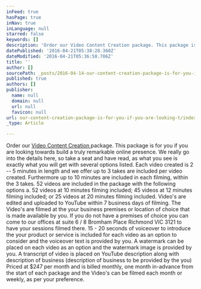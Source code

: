 ```yaml
---
inFeed: true
hasPage: true
inNav: true
inLanguage: null
starred: false
keywords: []
description: 'Order our Video Content Creation package. This package is for you if you are looking towards build a truly remarkable online presence. We really go into the details here, so take a seat and have read, as what you see is exactly what you will get with several options listed. Each video created is 2 – 5 minutes in length and we offer up to 3 takes are included per video created. Furthermore up to 10 minutes are included in each filming, within the 3 takes. 52 videos are included in the package with the following options a. 52 videos at 10 minutes filming included; 45 videos at 12 minutes filming included; or 25 videos at 20 minutes filming included. Video’s are edited and uploaded to YouTube within 7 business days of filming. The Video’s are filmed at the your business premises or location of choice that is made available by you. If you do not have a premises of choice you can come to our offices at suite 6 / 8 Bromham Place Richmond VIC 3121 to have your sessions filmed there. 15 - 20 seconds of voiceover to introduce the your product or service is included for each video as an option to consider and the voiceover text is provided by you. A watermark can be placed on each video as an option and the watermark image is provided by you. A transcript of video is placed on YouTube description along with description of business (description of business to be provided by the you) Priced at $247 per month and is billed monthly, one month in-advance from the start of each package and the Video’s can be filmed each month or weekly, as per your preference.'
datePublished: '2016-04-21T05:38:28.360Z'
dateModified: '2016-04-21T05:36:50.706Z'
title: ''
author: []
sourcePath: _posts/2016-04-14-our-content-creation-package-is-for-you-if-you-are-looking-t.md
published: true
authors: []
publisher:
  name: null
  domain: null
  url: null
  favicon: null
url: our-content-creation-package-is-for-you-if-you-are-looking-t/index.html
_type: Article

---
```

Order our [Video Content Creation ][0]package. This package is for you if you are looking towards build a truly remarkable online presence. We really go into the details here, so take a seat and have read, as what you see is exactly what you will get with several options listed. Each video created is 2 -- 5 minutes in length and we offer up to 3 takes are included per video created. Furthermore up to 10 minutes are included in each filming, within the 3 takes. 52 videos are included in the package with the following options a. 52 videos at 10 minutes filming included; 45 videos at 12 minutes filming included; or 25 videos at 20 minutes filming included. Video's are edited and uploaded to YouTube within 7 business days of filming. The Video's are filmed at the your business premises or location of choice that is made available by you. If you do not have a premises of choice you can come to our offices at suite 6 / 8 Bromham Place Richmond VIC 3121 to have your sessions filmed there. 15 - 20 seconds of voiceover to introduce the your product or service is included for each video as an option to consider and the voiceover text is provided by you. A watermark can be placed on each video as an option and the watermark image is provided by you. A transcript of video is placed on YouTube description along with description of business (description of business to be provided by the you) Priced at $247 per month and is billed monthly, one month in-advance from the start of each package and the Video's can be filmed each month or weekly, as per your preference.

[0]: https://www.paypal.com/cgi-bin/webscr?cmd=_s-xclick&hosted_button_id=ZQCRBFBJANRP6